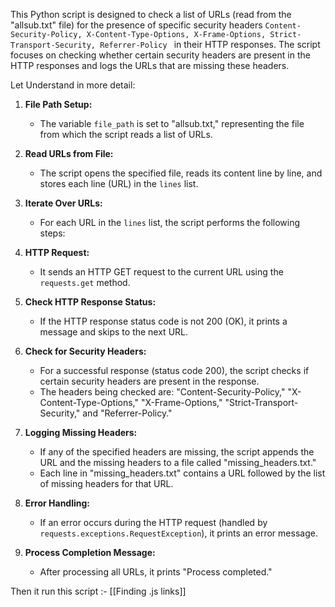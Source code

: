 This Python script is designed to check a list of URLs (read from the "allsub.txt" file) for the presence of specific security headers `Content-Security-Policy, X-Content-Type-Options, X-Frame-Options, Strict-Transport-Security, Referrer-Policy `  in their HTTP responses. The script focuses on checking whether certain security headers are present in the HTTP responses and logs the URLs that are missing these headers.

Let Understand in more detail:

1. **File Path Setup:**
   - The variable `file_path` is set to "allsub.txt," representing the file from which the script reads a list of URLs.

2. **Read URLs from File:**
   - The script opens the specified file, reads its content line by line, and stores each line (URL) in the `lines` list.

3. **Iterate Over URLs:**
   - For each URL in the `lines` list, the script performs the following steps:

4. **HTTP Request:**
   - It sends an HTTP GET request to the current URL using the `requests.get` method.

5. **Check HTTP Response Status:**
   - If the HTTP response status code is not 200 (OK), it prints a message and skips to the next URL.

6. **Check for Security Headers:**
   - For a successful response (status code 200), the script checks if certain security headers are present in the response.
   - The headers being checked are: "Content-Security-Policy," "X-Content-Type-Options," "X-Frame-Options," "Strict-Transport-Security," and "Referrer-Policy."

7. **Logging Missing Headers:**
   - If any of the specified headers are missing, the script appends the URL and the missing headers to a file called "missing_headers.txt."
   - Each line in "missing_headers.txt" contains a URL followed by the list of missing headers for that URL.

8. **Error Handling:**
   - If an error occurs during the HTTP request (handled by `requests.exceptions.RequestException`), it prints an error message.

9. **Process Completion Message:**
   - After processing all URLs, it prints "Process completed."

Then it run this script :- [[Finding .js links]]
